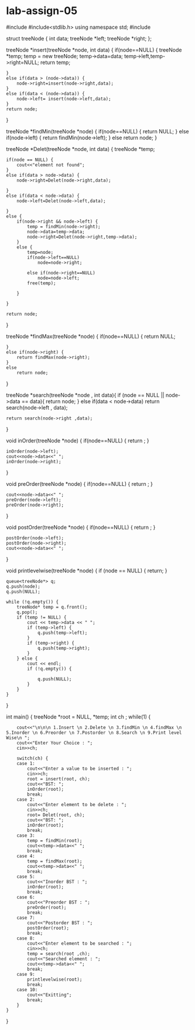 # lab-assign-05
#include<iostream>
#include<stdlib.h>
using namespace std;
#include <queue>

struct treeNode {
	int data;
	treeNode *left;
	treeNode *right;
};

treeNode *insert(treeNode *node, int data) {
	if(node==NULL) {
		treeNode *temp;
		temp = new treeNode;
		temp->data=data;
		temp->left,temp->right=NULL;
		return temp;

	}
	else if(data > (node->data)) {
		node->right=insert(node->right,data);
	}
	else if(data < (node->data)) {
		node->left= insert(node->left,data);
	}
	return node;
}


treeNode *findMin(treeNode *node) {
	if(node==NULL) {
		return NULL;
	}
	else if(node->left) {
		return  findMin(node->left);
	}
	else
		return node;
}


treeNode *Delet(treeNode *node, int data) {
	treeNode *temp;

	if(node == NULL) {
		cout<<"element not found";
	}
	else if(data > node->data) {
		node->right=Delet(node->right,data);

	}
	else if(data < node->data) {
		node->left=Delet(node->left,data);

	}
	else {
		if(node->right && node->left) {
			temp = findMin(node->right);
			node->data=temp->data;
			node->right=Delet(node->right,temp->data);
		}
		else {
			temp=node;
			if(node->left==NULL)
				node=node->right;

			else if(node->right==NULL)
				node=node->left;
			free(temp);

		}

	}

	return node;
}

treeNode *findMax(treeNode *node) {
	if(node==NULL) {
		return NULL;

	}
	else if(node->right) {
		return findMax(node->right);
	}
	else
		return node;
}

treeNode *search(treeNode *node , int data){
    if (node == NULL || node->data == data){
        return node;
    }
    else if(data < node->data)
            return search(node->left , data);
    
    return search(node->right ,data);
}




void inOrder(treeNode *node) {
	if(node==NULL) {
		return ;
	}

	inOrder(node->left);
	cout<<node->data<<" ";
	inOrder(node->right);

}

void preOrder(treeNode *node) {
	if(node==NULL) {
		return  ;
	}

	cout<<node->data<<" ";
	preOrder(node->left);
	preOrder(node->right);


}

void postOrder(treeNode *node) {
	if(node==NULL) {
		return ;
	}

	postOrder(node->left);
	postOrder(node->right);
	cout<<node->data<<" ";


}


void printlevelwise(treeNode *node) {
    if (node == NULL) {
        return;
    }

    queue<treeNode*> q;
    q.push(node);
    q.push(NULL); 

    while (!q.empty()) {
        treeNode* temp = q.front();
        q.pop();
        if (temp != NULL) {
            cout << temp->data << " ";
            if (temp->left) {
                q.push(temp->left);
            }
            if (temp->right) {
                q.push(temp->right);
            }
        } else {
            cout << endl;
            if (!q.empty()) {
                
                q.push(NULL);
            }
        }
    }
}


int main() {
	treeNode *root = NULL, *temp;
	int ch ;
	while(1) {

		cout<<"\n\n\n 1.Insert \n 2.Delete \n 3.findMin \n 4.findMax \n 5.Inorder \n 6.Preorder \n 7.Postorder \n 8.Search \n 9.Print level Wise\n ";
		cout<<"Enter Your Choice : ";
		cin>>ch;

		switch(ch) {
		case 1:
			cout<<"Enter a value to be inserted : ";
			cin>>ch;
			root = insert(root, ch);
			cout<<"BST: ";
			inOrder(root);
			break;
		case 2:
			cout<<"Enter element to be delete : ";
			cin>>ch;
			root= Delet(root, ch);
			cout<<"BST: ";
			inOrder(root);
			break;
		case 3:
			temp = findMin(root);
			cout<<temp->data<<" ";
			break;
		case 4:
			temp = findMax(root);
			cout<<temp->data<<" ";
			break;
		case 5:
		    cout<<"Inorder BST : ";
			inOrder(root);
			break;
		case 6:
		    cout<<"Preorder BST : ";
			preOrder(root);
			break;
		case 7:
		    cout<<"Postorder BST : ";
			postOrder(root);
			break;
		case 8:
		    cout<<"Enter element to be searched : ";
		    cin>>ch;
		    temp = search(root ,ch);
		    cout<<"Searched element : ";
		    cout<<temp->data<<" ";
		    break;
		case 9:
		    printlevelwise(root);
		    break;
		case 10:
			cout<<"Exitting";
			break;
		}
	}

}




